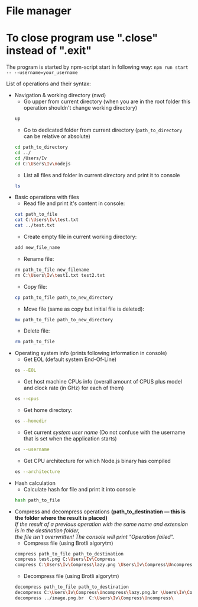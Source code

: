 # File manager
# To close program use ".close"  instead of  ".exit"  
The program is started by npm-script start in following way:
    ```npm run start -- --username=your_username ```
    
    
List of operations and their syntax:
- Navigation & working directory (nwd)
    - Go upper from current directory (when you are in the root folder this operation shouldn't change working directory)  
    ```bash
    up
    ```
    - Go to dedicated folder from current directory (`path_to_directory` can be relative or absolute)
    ```bash
    cd path_to_directory
    cd ../
    cd /Users/Iv
    cd C:\Users\Iv\nodejs
    ```
    - List all files and folder in current directory and print it to console
    ```bash
    ls
    ```
- Basic operations with files
    - Read file and print it's content in console: 
    ```bash
    cat path_to_file
    cat C:\Users\Iv\test.txt
    cat ../test.txt
    ```
    - Create empty file in current working directory: 
    ```bash
    add new_file_name
    ```
    - Rename file: 
    ```bash
    rn path_to_file new_filename
    rn C:\Users\Iv\test1.txt test2.txt
    ```
    - Copy file: 
    ```bash
    cp path_to_file path_to_new_directory
    ```
    - Move file (same as copy but initial file is deleted): 
    ```bash
    mv path_to_file path_to_new_directory
    ```
    - Delete file: 
    ```bash
    rm path_to_file
    ```
- Operating system info (prints following information in console)
    - Get EOL (default system End-Of-Line)  
    ```bash
    os --EOL
    ```
    - Get host machine CPUs info (overall amount of CPUS plus model and clock rate (in GHz) for each of them)  
    ```bash
    os --cpus
    ```
    - Get home directory: 
    ```bash
    os --homedir
    ```
    - Get current *system user name* (Do not confuse with the username that is set when the application starts)  
    ```bash
    os --username
    ```
    - Get CPU architecture for which Node.js binary has compiled  
    ```bash
    os --architecture
    ```
- Hash calculation  
    - Calculate hash for file and print it into console  
    ```bash
    hash path_to_file
    ```
- Compress and decompress operations **(path_to_destination — this is the folder where the result is placed)**  
  *If the result of a previous operation with the same name and extension is in the destination folder,  
  the file isn't overwritten! The console will print "Operation failed".*
    - Compress file (using Brotli algorytm)
    ```bash
    compress path_to_file path_to_destination
    compress test.png C:\Users\Iv\Compress
    compress C:\Users\Iv\Compress\lazy.png \Users\Iv\Compress\Uncompress\
    ```
    - Decompress file (using Brotli algorytm)  
    ```bash
    decompress path_to_file path_to_destination
    decompress C:\Users\Iv\Compress\Uncompress\lazy.png.br \Users\Iv\Compress\
    decompress ../image.png.br  C:\Users\Iv\Compress\Uncompress\
    ```
    
